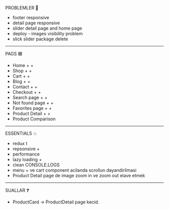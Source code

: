 PROBLEMLER 🛑
- footer responsive
- detail page responsive 
- slider detail page and home page
- deploy - images visibility problem
- slick slider package delete 

------------------------------------------------------------------------------
PAGS 🟦
- Home + +
- Shop + +
- Cart + +
- Blog + +
- Contact + +
- Checkout + +
- Search page + +
- Not found page + +
- Favorites page + +
- Product Detail + +
- Product Comparison

------------------------------------------------------------------------------
ESSENTIALS 💥
- redux t
- repsonsive +
- performance
- lazy loading +
- clean CONSOLE.LOGS
- menu + ve cart component acilanda scrollun dayandirilmasi
- Product Detail page de image zoom in ve zoom out elave etmek

------------------------------------------------------------------------------
SUALLAR ❓
- ProductCard -> ProductDetail page kecid. 
